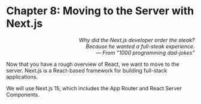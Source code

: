 # Chapter 8: Moving to the Server with Next.js

<div style="text-align: right"> <i> Why did the Next.js developer order the steak? <br> Because he wanted a full-steak experience. <br> — From "1000 programming dad-jokes" </i> </div>

Now that you have a rough overview of React, we want to move to the server.
Next.js is a React-based framework for building full-stack applications.

We will use Next.js 15, which includes the App Router and React Server Components.
